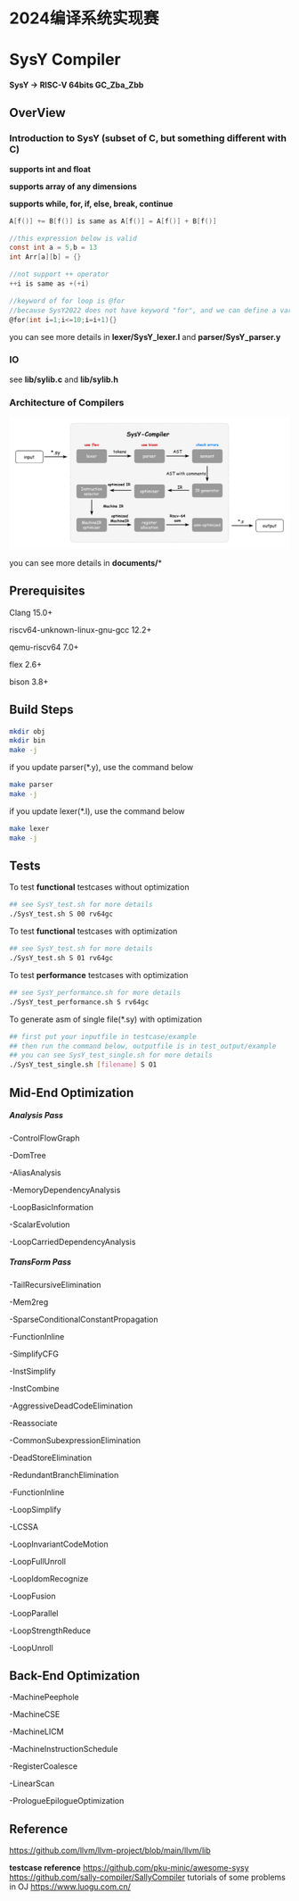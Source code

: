 # 2024编译系统实现赛

# SysY Compiler
#### SysY -> RISC-V 64bits GC_Zba_Zbb

## OverView

### Introduction to SysY (subset of C, but something different with C)

**supports int and float**

**supports array of any dimensions**

**supports while, for, if, else, break, continue**

```c
A[f()] += B[f()] is same as A[f()] = A[f()] + B[f()]
```

```c
//this expression below is valid
const int a = 5,b = 13
int Arr[a][b] = {} 
```

```c
//not support ++ operator
++i is same as +(+i) 
```

```c
//keyword of for loop is @for
//because SysY2022 does not have keyword "for", and we can define a variable named "for"
@for(int i=1;i<=10;i=i+1){}
```

you can see more details in **lexer/SysY_lexer.l** and **parser/SysY_parser.y**

### IO
see **lib/sylib.c** and **lib/sylib.h**

### Architecture of Compilers

<img src="documents/architecture.png"></img>

you can see more details in **documents/***

## Prerequisites

Clang 15.0+

riscv64-unknown-linux-gnu-gcc 12.2+

qemu-riscv64 7.0+

flex 2.6+

bison 3.8+

## Build Steps
```bash
mkdir obj
mkdir bin
make -j
```

if you update parser(*.y), use the command below
```bash
make parser
make -j
```

if you update lexer(*.l), use the command below
```bash
make lexer
make -j
```


## Tests

To test **functional** testcases without optimization
```bash
## see SysY_test.sh for more details
./SysY_test.sh S 00 rv64gc
```

To test **functional** testcases with optimization
```bash
## see SysY_test.sh for more details
./SysY_test.sh S 01 rv64gc
```

To test **performance** testcases with optimization 
```bash
## see SysY_performance.sh for more details
./SysY_test_performance.sh S rv64gc
```

To generate asm of single file(*.sy) with optimization
```bash
## first put your inputfile in testcase/example
## then run the command below, outputfile is in test_output/example
## you can see SysY_test_single.sh for more details
./SysY_test_single.sh [filename] S O1  
```

## Mid-End Optimization

##### Analysis Pass
-ControlFlowGraph

-DomTree

-AliasAnalysis

-MemoryDependencyAnalysis

-LoopBasicInformation

-ScalarEvolution

-LoopCarriedDependencyAnalysis



##### TransForm Pass

-TailRecursiveElimination

-Mem2reg

-SparseConditionalConstantPropagation

-FunctionInline

-SimplifyCFG

-InstSimplify

-InstCombine

-AggressiveDeadCodeElimination

-Reassociate

-CommonSubexpressionElimination

-DeadStoreElimination

-RedundantBranchElimination

-FunctionInline

-LoopSimplify

-LCSSA

-LoopInvariantCodeMotion

-LoopFullUnroll

-LoopIdomRecognize

-LoopFusion

-LoopParallel

-LoopStrengthReduce

-LoopUnroll

## Back-End Optimization

-MachinePeephole

-MachineCSE

-MachineLICM

-MachineInstructionSchedule

-RegisterCoalesce

-LinearScan

-PrologueEpilogueOptimization

## Reference

https://github.com/llvm/llvm-project/blob/main/llvm/lib

**testcase reference**
https://github.com/pku-minic/awesome-sysy
https://github.com/sally-compiler/SallyCompiler
tutorials of some problems in OJ https://www.luogu.com.cn/